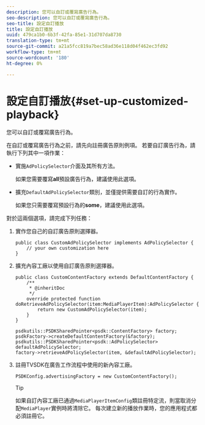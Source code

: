 ```yaml
---
description: 您可以自訂或覆寫廣告行為。
seo-description: 您可以自訂或覆寫廣告行為。
seo-title: 設定自訂播放
title: 設定自訂播放
uuid: 479ca1b0-6b3f-42fa-85e1-31d707da8730
translation-type: tm+mt
source-git-commit: a21a5fcc819a7bec58ad36e118d04f462ec3fd92
workflow-type: tm+mt
source-wordcount: '180'
ht-degree: 0%

---
```



# 設定自訂播放{#set-up-customized-playback}

您可以自訂或覆寫廣告行為。

在自訂或覆寫廣告行為之前，請先向註冊廣告原則例項。
若要自訂廣告行為，請執行下列其中一項作業：

* 實施`AdPolicySelector`介面及其所有方法。

   如果您需要覆寫&#x200B;**all**&#x200B;預設廣告行為，建議使用此選項。

* 擴充`DefaultAdPolicySelector`類別，並僅提供需要自訂的行為實作。

   如果您只需要覆寫預設行為的&#x200B;**some**，建議使用此選項。

對於這兩個選項，請完成下列任務：

1. 實作您自己的自訂廣告原則選擇器。

   ```
   public class CustomAdPolicySelector implements AdPolicySelector { 
       // your own customization here 
   }
   ```

1. 擴充內容工廠以使用自訂廣告原則選擇器。

   ```
   public class CustomContentFactory extends DefaultContentFactory { 
       /** 
        * @inheritDoc 
        */ 
       override protected function doRetrieveAdPolicySelector(item:MediaPlayerItem):AdPolicySelector { 
           return new CustomAdPolicySelector(item); 
       } 
   }
   ```

   ```
   psdkutils::PSDKSharedPointer<psdk::ContentFactory> factory; 
   psdkFactory->createDefaultContentFactory(&factory); 
   psdkutils::PSDKSharedPointer<psdk::AdPolicySelector> defaultAdPolicySelector; 
   factory->retrieveAdPolicySelector(item, &defaultAdPolicySelector);
   ```

1. 註冊TVSDK在廣告工作流程中使用的新內容工廠。

   ```
   PSDKConfig.advertisingFactory = new CustomContentFactory();
   ```

   >[!TIP]
   >
   >如果自訂內容工廠已通過`MediaPlayerItemConfig`類註冊特定流，則當取消分配`MediaPlayer`實例時將清除它。 每次建立新的播放作業時，您的應用程式都必須註冊它。